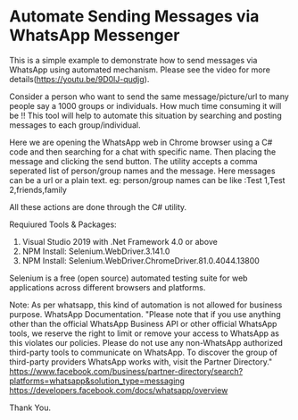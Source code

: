 # Automate Sending Messages via WhatsApp Messenger
This is a simple example to demonstrate how to send messages via WhatsApp using automated mechanism.
Please see the video for more details(https://youtu.be/9D0lJ-qudjg). 

Consider a person who want to send the same message/picture/url to many people say a 1000 groups or individuals. How much time consuming it will be !! This tool will help to automate this situation by searching and posting messages to each group/individual. 

Here we are opening the WhatsApp web in Chrome browser using a C# code and then searching for a chat with specific name. Then placing the message and clicking the send button. The utility accepts a comma seperated list of person/group names and the message. Here messages can be a url or a plain text.
eg: person/group names can be like :Test 1,Test 2,friends,family


All these actions are done through the C# utility.

Requiured Tools & Packages:
1. Visual Studio 2019 with .Net Framework 4.0 or above
2. NPM Install: Selenium.WebDriver.3.141.0
3. NPM Install: Selenium.WebDriver.ChromeDriver.81.0.4044.13800

Selenium is a free (open source) automated testing suite for web applications across different browsers and platforms.

Note: As per whatsapp, this kind of automation is not allowed for business purpose.
WhatsApp Documentation.
"Please note that if you use anything other than the official WhatsApp Business API or other official WhatsApp tools, we reserve the right to limit or remove your access to WhatsApp as this violates our policies. Please do not use any non-WhatsApp authorized third-party tools to communicate on WhatsApp. To discover the group of third-party providers WhatsApp works with, visit the Partner Directory."
https://www.facebook.com/business/partner-directory/search?platforms=whatsapp&solution_type=messaging
https://developers.facebook.com/docs/whatsapp/overview

Thank You.
